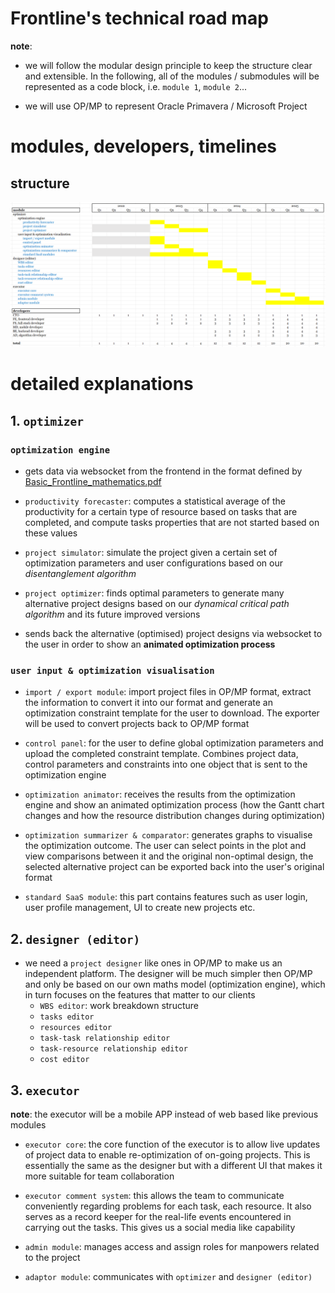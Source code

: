 

# Frontline's technical road map

**note**: 

- we will follow the modular design principle to keep the structure clear and extensible. In the following, all of the modules / submodules will be represented as a code block, i.e. `module 1`, `module 2`...

- we will use OP/MP to represent Oracle Primavera / Microsoft Project

# modules, developers, timelines

## structure

![](./tech_roadmap.png)

# detailed explanations


## 1. `optimizer`

### `optimization engine`

- gets data via websocket from the frontend in the format defined by [Basic_Frontline_mathematics.pdf](https://github.com/Frontline-Industrial-Software/home/blob/main/Basic_Frontline_mathematics.pdf)

- `productivity forecaster`: computes a statistical average of the productivity for a certain type of resource based on tasks that are completed, and compute tasks properties that are not started based on these values
 
- `project simulator`: simulate the project given a certain set of optimization parameters and user configurations based on our *disentanglement algorithm*

- `project optimizer`: finds optimal parameters to generate many alternative project designs based on our *dynamical critical path algorithm* and its future improved versions

- sends back the alternative (optimised) project designs via websocket to the user in order to show an **animated optimization process**



### `user input & optimization visualisation`

- `import / export module`: import project files in OP/MP format, extract the information to convert it into our format and generate an optimization constraint template for the user to download. The exporter will be used to convert projects back to OP/MP format

- `control panel`: for the user to define global optimization parameters and upload the completed constraint template. Combines project data, control parameters and constraints into one object that is sent to the optimization engine

- `optimization animator`: receives the results from the optimization engine and show an animated optimization process (how the Gantt chart changes and how the resource distribution changes during optimization)

- `optimization summarizer & comparator`: generates graphs to visualise the optimization outcome. The user can select points in the plot and view comparisons between it and the original non-optimal design, the selected alternative project can be exported back into the user's original format

- `standard SaaS module`: this part contains features such as user login, user profile management, UI to create new projects etc.


## 2. `designer (editor)`

- we need a `project designer` like ones in OP/MP to make us an independent platform. The designer will be much simpler then OP/MP and only be based on our own maths model (optimization engine), which in turn focuses on the features that matter to our clients
    - `WBS editor`: work breakdown structure
    - `tasks editor`
    - `resources editor`
    - `task-task relationship editor`
    - `task-resource relationship editor`
    - `cost editor`

## 3. `executor`

**note**: the executor will be a mobile APP instead of web based like previous modules

- `executor core`: the core function of the executor is to allow live updates of project data to enable re-optimization of on-going projects. This is essentially the same as the designer but with a different UI that makes it more suitable for team collaboration

- `executor comment system`: this allows the team to communicate conveniently regarding problems for each task, each resource. It also serves as a record keeper for the real-life events encountered in carrying out the tasks. This gives us a social media like capability

- `admin module`: manages access and assign roles for manpowers related to the project

- `adaptor module`: communicates with `optimizer` and `designer (editor)`

